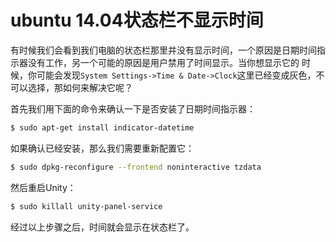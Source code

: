# ubuntu 14.04状态栏不显示时间

有时候我们会看到我们电脑的状态栏那里并没有显示时间，一个原因是日期时间指示器没有工作，另一个可能的原因是用户禁用了时间显示。当你想显示它的 时候，你可能会发现`System Settings->Time & Date->Clock`这里已经变成灰色，不可以选择，那如何来解决它呢？

首先我们用下面的命令来确认一下是否安装了日期时间指示器：

```bash
$ sudo apt-get install indicator-datetime
```

如果确认已经安装，那么我们需要重新配置它：
```bash
$ sudo dpkg-reconfigure --frontend noninteractive tzdata
```

然后重启Unity：

```bash
$ sudo killall unity-panel-service
```
经过以上步骤之后，时间就会显示在状态栏了。


